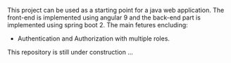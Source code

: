 This project can be used as a starting point for a java web application.
The front-end is implemented using angular 9 and the back-end part is implemented using spring boot 2.
The main fetures encluding:
- Authentication and Authorization with multiple roles.

This repository is still under construction ...
